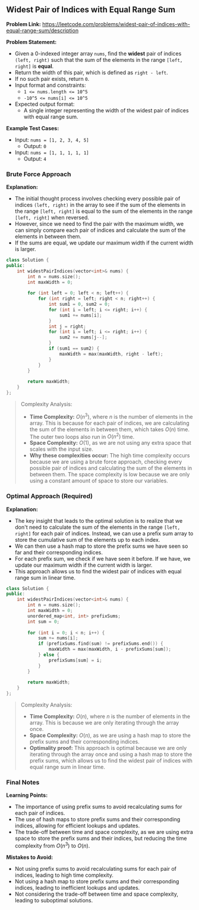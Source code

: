 ## Widest Pair of Indices with Equal Range Sum

**Problem Link:** https://leetcode.com/problems/widest-pair-of-indices-with-equal-range-sum/description

**Problem Statement:**
- Given a 0-indexed integer array `nums`, find the **widest** pair of indices `(left, right)` such that the sum of the elements in the range `[left, right]` is **equal**.
- Return the width of this pair, which is defined as `right - left`.
- If no such pair exists, return `0`.
- Input format and constraints:
  - `1 <= nums.length <= 10^5`
  - `-10^5 <= nums[i] <= 10^5`
- Expected output format:
  - A single integer representing the width of the widest pair of indices with equal range sum.

**Example Test Cases:**
- Input: `nums = [1, 2, 3, 4, 5]`
  - Output: `0`
- Input: `nums = [1, 1, 1, 1, 1]`
  - Output: `4`

### Brute Force Approach

**Explanation:**
- The initial thought process involves checking every possible pair of indices `(left, right)` in the array to see if the sum of the elements in the range `[left, right]` is equal to the sum of the elements in the range `[left, right]` when reversed.
- However, since we need to find the pair with the maximum width, we can simply compare each pair of indices and calculate the sum of the elements in between them.
- If the sums are equal, we update our maximum width if the current width is larger.

```cpp
class Solution {
public:
    int widestPairIndices(vector<int>& nums) {
        int n = nums.size();
        int maxWidth = 0;
        
        for (int left = 0; left < n; left++) {
            for (int right = left; right < n; right++) {
                int sum1 = 0, sum2 = 0;
                for (int i = left; i <= right; i++) {
                    sum1 += nums[i];
                }
                int j = right;
                for (int i = left; i <= right; i++) {
                    sum2 += nums[j--];
                }
                if (sum1 == sum2) {
                    maxWidth = max(maxWidth, right - left);
                }
            }
        }
        
        return maxWidth;
    }
};
```

> Complexity Analysis:
> - **Time Complexity:** $O(n^3)$, where $n$ is the number of elements in the array. This is because for each pair of indices, we are calculating the sum of the elements in between them, which takes $O(n)$ time. The outer two loops also run in $O(n^2)$ time.
> - **Space Complexity:** $O(1)$, as we are not using any extra space that scales with the input size.
> - **Why these complexities occur:** The high time complexity occurs because we are using a brute force approach, checking every possible pair of indices and calculating the sum of the elements in between them. The space complexity is low because we are only using a constant amount of space to store our variables.

### Optimal Approach (Required)

**Explanation:**
- The key insight that leads to the optimal solution is to realize that we don't need to calculate the sum of the elements in the range `[left, right]` for each pair of indices. Instead, we can use a prefix sum array to store the cumulative sum of the elements up to each index.
- We can then use a hash map to store the prefix sums we have seen so far and their corresponding indices.
- For each prefix sum, we check if we have seen it before. If we have, we update our maximum width if the current width is larger.
- This approach allows us to find the widest pair of indices with equal range sum in linear time.

```cpp
class Solution {
public:
    int widestPairIndices(vector<int>& nums) {
        int n = nums.size();
        int maxWidth = 0;
        unordered_map<int, int> prefixSums;
        int sum = 0;
        
        for (int i = 0; i < n; i++) {
            sum += nums[i];
            if (prefixSums.find(sum) != prefixSums.end()) {
                maxWidth = max(maxWidth, i - prefixSums[sum]);
            } else {
                prefixSums[sum] = i;
            }
        }
        
        return maxWidth;
    }
};
```

> Complexity Analysis:
> - **Time Complexity:** $O(n)$, where $n$ is the number of elements in the array. This is because we are only iterating through the array once.
> - **Space Complexity:** $O(n)$, as we are using a hash map to store the prefix sums and their corresponding indices.
> - **Optimality proof:** This approach is optimal because we are only iterating through the array once and using a hash map to store the prefix sums, which allows us to find the widest pair of indices with equal range sum in linear time.

### Final Notes

**Learning Points:**
- The importance of using prefix sums to avoid recalculating sums for each pair of indices.
- The use of hash maps to store prefix sums and their corresponding indices, allowing for efficient lookups and updates.
- The trade-off between time and space complexity, as we are using extra space to store the prefix sums and their indices, but reducing the time complexity from $O(n^3)$ to $O(n)$.

**Mistakes to Avoid:**
- Not using prefix sums to avoid recalculating sums for each pair of indices, leading to high time complexity.
- Not using a hash map to store prefix sums and their corresponding indices, leading to inefficient lookups and updates.
- Not considering the trade-off between time and space complexity, leading to suboptimal solutions.